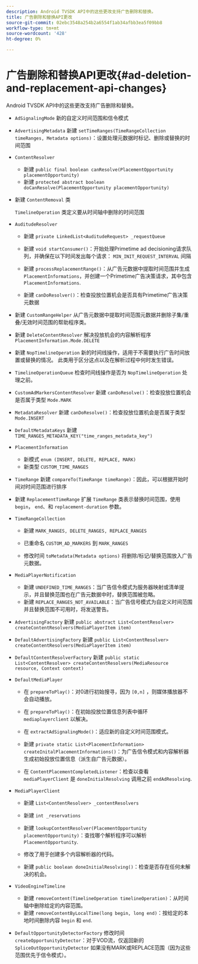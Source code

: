 ```yaml
---
description: Android TVSDK API中的这些更改支持广告删除和替换。
title: 广告删除和替换API更改
source-git-commit: 02ebc3548a254b2a6554f1ab34afbb3ea5f09bb8
workflow-type: tm+mt
source-wordcount: '428'
ht-degree: 0%

---
```


# 广告删除和替换API更改{#ad-deletion-and-replacement-api-changes}

Android TVSDK API中的这些更改支持广告删除和替换。

* `AdSignalingMode` 新的自定义时间范围和信令模式

* `AdvertisingMetadata` 新建 `setTimeRanges(TimeRangeCollection timeRanges, Metadata options)`：设置处理元数据时标记、删除或替换的时间范围

* `ContentResolver`

   * 新建 `public final boolean canResolve(PlacementOpportunity placementOpportunity)`
   * 新建 `protected abstract boolean doCanResolve(PlacementOpportunity placementOpportunity)`

* 新建 `ContentRemoval` 类

  `TimelineOperation` 类定义要从时间轴中删除的时间范围

* `AuditudeResolver`

   * 新建 `private LinkedList<AuditudeRequest> _requestQueue`
   * 新建 `void startConsumer()`：开始处理Primetime ad decisioning请求队列，并确保在以下时间发出每个请求： `MIN_INIT_REQUEST_INTERVAL` 间隔

   * 新建 `processReplacementRange()`：从广告元数据中提取时间范围并生成 `PlacementInformations`，并创建一个Primetime广告决策请求，其中包含 `PlacementInformations`.

   * 新建 `canDoResolver()`：检查投放位置机会是否具有Primetime广告决策元数据

* 新建 `CustomRangeHelper` 从广告元数据中提取时间范围元数据并删除子集/重叠/无效时间范围的帮助程序类。

* 新建 `DeleteContentResolver` 解决投放机会的内容解析程序 `PlacementInformation.Mode.DELETE`

* 新建 `NopTimelineOperation` 新的时间线操作，适用于不需要执行广告时间放置或替换的情况。 此类用于区分这点以及在解析过程中何时发生错误。

* `TimelineOperationQueue` 检查时间线操作是否为 `NopTimelineOperation` 处理之前。

* `CustomAdMarkersContentResolver` 新建 `canDoResolve()`：检查投放位置机会是否属于类型 `Mode.MARK`

* `MetadataResolver` 新建 `canDoResolve()`：检查投放位置机会是否属于类型 `Mode.INSERT`

* `DefaultMetadataKeys` 新建 `TIME_RANGES_METADATA_KEY("time_ranges_metadata_key")`

* `PlacementInformation`

   * 新模式 `enum (INSERT, DELETE, REPLACE, MARK)`
   * 新类型 `CUSTOM_TIME_RANGES`

* `TimeRange` 新建 `compareTo(TimeRange timeRange)`：因此，可以根据开始时间对时间范围进行排序

* 新建 `ReplacementTimeRange` 扩展 `TimeRange` 类表示替换时间范围，使用 `begin`， `end`、和 `replacement-duration` 参数。

* `TimeRangeCollection`

   * 新建 `MARK_RANGES, DELETE_RANGES, REPLACE_RANGES`
   * 已重命名 `CUSTOM_AD_MARKERS` 到 `MARK_RANGES`

   * 修改时间 `toMetadata(Metadata options)` 将删除/标记/替换范围放入广告元数据。

* `MediaPlayerNotification`

   * 新建 `UNDEFINED_TIME_RANGES`：当广告信令模式为服务器映射或清单提示，并且替换范围也在广告元数据中时，替换范围被忽略。
   * 新建 `REPLACE_RANGES_NOT_AVAILABLE`：当广告信号模式为自定义时间范围并且替换范围不可用时，将发送警告。

* `AdvertisingFactory` 新建 `public abstract List<ContentResolver> createContentResolvers(MediaPlayerItem item)`

* `DefaultAdvertisingFactory` 新建 `public List<ContentResolver> createContentResolvers(MediaPlayerItem item)`

* `DefaultContentResolverFactory` 新建 `public static List<ContentResolver> createContentResolvers(MediaResource resource, Context context)`

* `DefaultMediaPlayer`

   * 在 `prepareToPlay()`：对0进行初始搜寻，因为 `[0,n]` ，则媒体播放器不会自动播放。

   * 在 `prepareToPlay()`：在初始投放位置信息列表中循环 `mediaplayerclient` 以解决。

   * 在 `extractAdSignalingMode()`：适应新的自定义时间范围模式。
   * 新建 `private static List<PlacementInformation> createInitalPlacementInformations()`：为广告信令模式和内容解析器生成初始投放位置信息（派生自广告元数据）。
   * 在 `ContentPlacementCompletedListener`：检查以查看 `mediaPlayerClient` 是 `doneInitialResolving` 调用之前 `endAdResolving`.

* `MediaPlayerClient`

   * 新建 `List<ContentResolver> _contentResolvers`
   * 新建 `int _reservations`
   * 新建 `lookupContentResolver(PlacementOpportunity placementOpportunity)`：查找哪个解析程序可以解析 `PlacementOpportunity`.

   * 修改了用于创建多个内容解析器的代码。
   * 新建 `public boolean doneInitialResolving()`：检查是否存在任何未解决的机会。

* `VideoEngineTimeline`

   * 新建 `removeContent(TimelineOperation timelineOperation)`：从时间轴中删除给定的内容范围。
   * 新建 `removeContentByLocalTime(long begin, long end)`：按给定的本地时间删除内容 `begin` 和 `end`.

* `DefaultOpportunityDetectorFactory` 修改时间 `createOpportunityDetector`：对于VOD流，仅返回新的 `SpliceOutOpportunityDetector` 如果没有MARK或REPLACE范围（因为这些范围优先于信令模式）。
